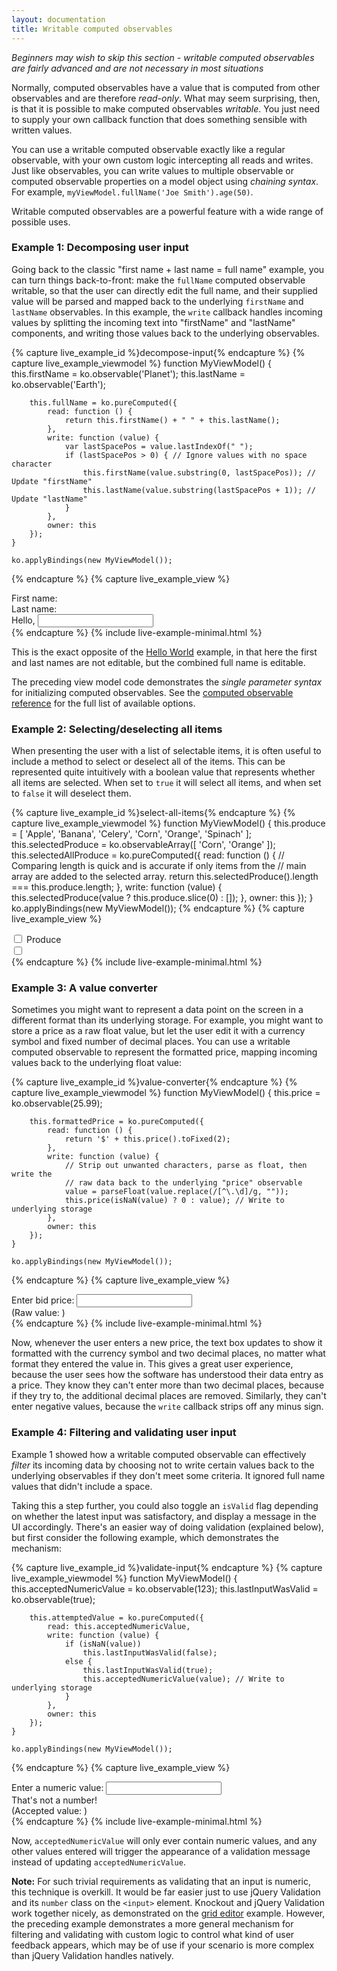```yaml
---
layout: documentation
title: Writable computed observables
---
```


*Beginners may wish to skip this section - writable computed observables are fairly advanced and are not necessary in most situations*

Normally, computed observables have a value that is computed from other observables and are therefore *read-only*. What may seem surprising, then, is that it is possible to make computed observables *writable*. You just need to supply your own callback function that does something sensible with written values.

You can use a writable computed observable exactly like a regular observable, with your own custom logic intercepting all reads and writes. Just like observables, you can write values to multiple observable or computed observable properties on a model object using *chaining syntax*. For example, `myViewModel.fullName('Joe Smith').age(50)`.

Writable computed observables are a powerful feature with a wide range of possible uses.

### Example 1: Decomposing user input

Going back to the classic "first name + last name = full name" example, you can turn things back-to-front: make the `fullName` computed observable writable, so that the user can directly edit the full name, and their supplied value will be parsed and mapped back to the underlying `firstName` and `lastName` observables. In this example, the `write` callback handles incoming values by splitting the incoming text into "firstName" and "lastName" components, and writing those values back to the underlying observables.

{% capture live_example_id %}decompose-input{% endcapture %}
{% capture live_example_viewmodel %}
    function MyViewModel() {
        this.firstName = ko.observable('Planet');
        this.lastName = ko.observable('Earth');

        this.fullName = ko.pureComputed({
            read: function () {
                return this.firstName() + " " + this.lastName();
            },
            write: function (value) {
                var lastSpacePos = value.lastIndexOf(" ");
                if (lastSpacePos > 0) { // Ignore values with no space character
                    this.firstName(value.substring(0, lastSpacePos)); // Update "firstName"
                    this.lastName(value.substring(lastSpacePos + 1)); // Update "lastName"
                }
            },
            owner: this
        });
    }

    ko.applyBindings(new MyViewModel());
{% endcapture %}
{% capture live_example_view %}
    <div>First name: <span data-bind="text: firstName"></span></div>
    <div>Last name: <span data-bind="text: lastName"></span></div>
    <div class="heading">Hello, <input data-bind="textInput: fullName"/></div>
{% endcapture %}
{% include live-example-minimal.html %}

This is the exact opposite of the [Hello World](../examples/helloWorld.html) example, in that here the first and last names are not editable, but the combined full name is editable.

The preceding view model code demonstrates the *single parameter syntax* for initializing computed observables. See the [computed observable reference](computed-reference.html) for the full list of available options.

### Example 2: Selecting/deselecting all items

When presenting the user with a list of selectable items, it is often useful to include a method to select or deselect all of the items. This can be represented quite intuitively with a boolean value that represents whether all items are selected. When set to `true` it will select all items, and when set to `false` it will deselect them.

<style type="text/css">
    #select-all-items label { display: block; }
    #select-all-items .heading { border-bottom: 1px solid black; }
</style>

{% capture live_example_id %}select-all-items{% endcapture %}
{% capture live_example_viewmodel %}
    function MyViewModel() {
        this.produce = [ 'Apple', 'Banana', 'Celery', 'Corn', 'Orange', 'Spinach' ];
        this.selectedProduce = ko.observableArray([ 'Corn', 'Orange' ]);
        this.selectedAllProduce = ko.pureComputed({
            read: function () {
                // Comparing length is quick and is accurate if only items from the
                // main array are added to the selected array.
                return this.selectedProduce().length === this.produce.length;
            },
            write: function (value) {
                this.selectedProduce(value ? this.produce.slice(0) : []);
            },
            owner: this
        });
    }
    ko.applyBindings(new MyViewModel());
{% endcapture %}
{% capture live_example_view %}
    <div class="heading">
        <input type="checkbox" data-bind="checked: selectedAllProduce" title="Select all/none"/> Produce
    </div>
    <div data-bind="foreach: produce">
        <label>
            <input type="checkbox" data-bind="checkedValue: $data, checked: $parent.selectedProduce"/>
            <span data-bind="text: $data"></span>
        </label>
    </div>
{% endcapture %}
{% include live-example-minimal.html %}

### Example 3: A value converter

Sometimes you might want to represent a data point on the screen in a different format than its underlying storage. For example, you might want to store a price as a raw float value, but let the user edit it with a currency symbol and fixed number of decimal places. You can use a writable computed observable to represent the formatted price, mapping incoming values back to the underlying float value:

{% capture live_example_id %}value-converter{% endcapture %}
{% capture live_example_viewmodel %}
    function MyViewModel() {
        this.price = ko.observable(25.99);

        this.formattedPrice = ko.pureComputed({
            read: function () {
                return '$' + this.price().toFixed(2);
            },
            write: function (value) {
                // Strip out unwanted characters, parse as float, then write the 
                // raw data back to the underlying "price" observable
                value = parseFloat(value.replace(/[^\.\d]/g, ""));
                this.price(isNaN(value) ? 0 : value); // Write to underlying storage
            },
            owner: this
        });
    }

    ko.applyBindings(new MyViewModel());
{% endcapture %}
{% capture live_example_view %}
    <div>Enter bid price: <input data-bind="value: formattedPrice"/></div>
    <div>(Raw value: <span data-bind="text: price"></span>)</div>
{% endcapture %}
{% include live-example-minimal.html %}

Now, whenever the user enters a new price, the text box updates to show it formatted with the currency symbol and two decimal places, no matter what format they entered the value in. This gives a great user experience, because the user sees how the software has understood their data entry as a price. They know they can't enter more than two decimal places, because if they try to, the additional decimal places are removed. Similarly, they can't enter negative values, because the `write` callback strips off any minus sign.

### Example 4: Filtering and validating user input

Example 1 showed how a writable computed observable can effectively *filter* its incoming data by choosing not to write certain values back to the underlying observables if they don't meet some criteria. It ignored full name values that didn't include a space.

Taking this a step further, you could also toggle an `isValid` flag depending on whether the latest input was satisfactory, and display a message in the UI accordingly. There's an easier way of doing validation (explained below), but first consider the following example, which demonstrates the mechanism:

<style type="text/css">
    #validate-input .error { color: #A71500; font-weight: bold;  }
</style>

{% capture live_example_id %}validate-input{% endcapture %}
{% capture live_example_viewmodel %}
    function MyViewModel() {
        this.acceptedNumericValue = ko.observable(123);
        this.lastInputWasValid = ko.observable(true);

        this.attemptedValue = ko.pureComputed({
            read: this.acceptedNumericValue,
            write: function (value) {
                if (isNaN(value))
                    this.lastInputWasValid(false);
                else {
                    this.lastInputWasValid(true);
                    this.acceptedNumericValue(value); // Write to underlying storage
                }
            },
            owner: this
        });
    }

    ko.applyBindings(new MyViewModel());
{% endcapture %}
{% capture live_example_view %}
    <div>Enter a numeric value: <input data-bind="textInput: attemptedValue"/></div>
    <div class="error" data-bind="visible: !lastInputWasValid()">That's not a number!</div>
    <div>(Accepted value: <span data-bind="text: acceptedNumericValue"></span>)</div>
{% endcapture %}
{% include live-example-minimal.html %}

Now, `acceptedNumericValue` will only ever contain numeric values, and any other values entered will trigger the appearance of a validation message instead of updating `acceptedNumericValue`.

**Note:** For such trivial requirements as validating that an input is numeric, this technique is overkill. It would be far easier just to use jQuery Validation and its `number` class on the `<input>` element. Knockout and jQuery Validation work together nicely, as demonstrated on the [grid editor](../examples/gridEditor.html) example. However, the preceding example demonstrates a more general mechanism for filtering and validating with custom logic to control what kind of user feedback appears, which may be of use if your scenario is more complex than jQuery Validation handles natively.

